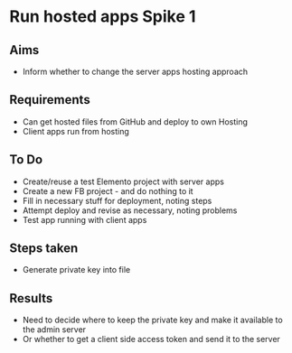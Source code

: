 Run hosted apps Spike 1
=======================

Aims
----

- Inform whether to change the server apps hosting approach

Requirements
------------

- Can get hosted files from GitHub and deploy to own Hosting
- Client apps run from hosting

To Do
-----

- Create/reuse a test Elemento project with server apps
- Create a new FB project - and do nothing to it
- Fill in necessary stuff for deployment, noting steps
- Attempt deploy and revise as necessary, noting problems
- Test app running with client apps

Steps taken
-----------
- Generate private key into file


Results
-------

- Need to decide where to keep the private key and make it available to the admin server
- Or whether to get a client side access token and send it to the server
